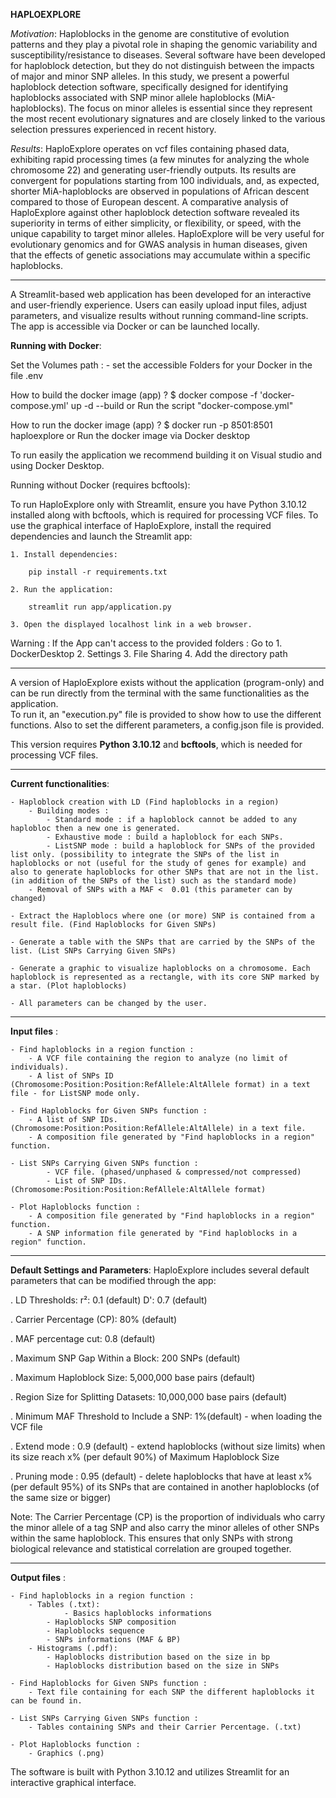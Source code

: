 **HAPLOEXPLORE**

*Motivation*: Haploblocks in the genome are constitutive of evolution patterns and they play a pivotal role in shaping the genomic variability and susceptibility/resistance to diseases. Several software have been developed for haploblock detection, but they do not distinguish between the impacts of major and minor SNP alleles. In this study, we present a powerful haploblock detection software, specifically designed for identifying haploblocks associated with SNP minor allele haploblocks (MiA-haploblocks). The focus on minor alleles is essential since they represent the most recent evolutionary signatures and are closely linked to the various selection pressures experienced in recent history. 

*Results*: HaploExplore operates on vcf files containing phased data, exhibiting rapid processing times (a few minutes for analyzing the whole chromosome 22) and generating user-friendly outputs. Its results are convergent for populations starting from 100 individuals, and, as expected, shorter MiA-haploblocks are observed in populations of African descent compared to those of European descent. A comparative analysis of HaploExplore against other haploblock detection software revealed its superiority in terms of either simplicity, or flexibility, or speed, with the unique capability to target minor alleles. HaploExplore will be very useful for evolutionary genomics and for GWAS analysis in human diseases, given that the effects of genetic associations may accumulate within a specific haploblocks.
__________________________________________________________________________________________________________________________________________________________________________________________________

A Streamlit-based web application has been developed for an interactive and user-friendly experience. Users can easily upload input files, adjust parameters, and visualize results without running command-line scripts. The app is accessible via Docker or can be launched locally.

**Running with Docker**: 

Set the Volumes path :
	- set the accessible Folders for your Docker in the file .env

How to build the docker image (app) ?
$ docker compose -f 'docker-compose.yml' up -d --build
	or
Run the script "docker-compose.yml"

How to run the docker image (app) ?
$ docker run -p 8501:8501 haploexplore
	or
Run the docker image via Docker desktop

To run easily the application we recommend building it on Visual studio and using Docker Desktop.


Running without Docker (requires bcftools): 

To run HaploExplore only with Streamlit, ensure you have Python 3.10.12 installed along with bcftools, which is required for processing VCF files. 
To use the graphical interface of HaploExplore, install the required dependencies and launch the Streamlit app:

	1. Install dependencies:

		pip install -r requirements.txt

	2. Run the application:

		streamlit run app/application.py

	3. Open the displayed localhost link in a web browser.


Warning : If the App can't access to the provided folders : Go to 1. DockerDesktop
								  2. Settings
								  3. File Sharing
								  4. Add the directory path
__________________________________________________________________________________________________________________________________________________________________________________________________

A version of HaploExplore exists without the application (program-only) and can be run directly from the terminal with the same functionalities as the application.  
To run it, an "execution.py" file is provided to show how to use the different functions. Also to set the different parameters, a config.json file is provided.

This version requires **Python 3.10.12** and **bcftools**, which is needed for processing VCF files.
__________________________________________________________________________________________________________________________________________________________________________________________________

**Current functionalities**:

	- Haploblock creation with LD (Find haploblocks in a region)
		- Building modes :
			- Standard mode : if a haploblock cannot be added to any haplobloc then a new one is generated.
			- Exhaustive mode : build a haploblock for each SNPs.
			- ListSNP mode : build a haploblock for SNPs of the provided list only. (possibility to integrate the SNPs of the list in haploblocks or not (useful for the study of genes for example) and also to generate haploblocks for other SNPs that are not in the list. (in addition of the SNPs of the list) such as the standard mode)
		- Removal of SNPs with a MAF <  0.01 (this parameter can by changed)

	- Extract the Haploblocs where one (or more) SNP is contained from a result file. (Find Haploblocks for Given SNPs)
	
	- Generate a table with the SNPs that are carried by the SNPs of the list. (List SNPs Carrying Given SNPs)

	- Generate a graphic to visualize haploblocks on a chromosome. Each haploblock is represented as a rectangle, with its core SNP marked by a star. (Plot haploblocks)

	- All parameters can be changed by the user.
__________________________________________________________________________________________________________________________________________________________________________________________________

**Input files** : 

	- Find haploblocks in a region function : 
		- A VCF file containing the region to analyze (no limit of individuals).
		- A list of SNPs ID (Chromosome:Position:Position:RefAllele:AltAllele format) in a text file - for ListSNP mode only.

	- Find Haploblocks for Given SNPs function :
		- A list of SNP IDs. (Chromosome:Position:Position:RefAllele:AltAllele) in a text file.
		- A composition file generated by "Find haploblocks in a region" function.

	- List SNPs Carrying Given SNPs function :
    		- VCF file. (phased/unphased & compressed/not compressed)
    		- List of SNP IDs. (Chromosome:Position:Position:RefAllele:AltAllele format)

	- Plot Haploblocks function :
		- A composition file generated by "Find haploblocks in a region" function.
		- A SNP information file generated by "Find haploblocks in a region" function.
__________________________________________________________________________________________________________________________________________________________________________________________________

**Default Settings and Parameters**:
HaploExplore includes several default parameters that can be modified through the app:

. LD Thresholds:
	r²: 0.1 (default)
	D': 0.7 (default)
	
. Carrier Percentage (CP): 80% (default)

. MAF percentage cut: 0.8 (default)

. Maximum SNP Gap Within a Block: 200 SNPs (default)

. Maximum Haploblock Size: 5,000,000 base pairs (default)

. Region Size for Splitting Datasets: 10,000,000 base pairs (default)

. Minimum MAF Threshold to Include a SNP: 1%(default) - when loading the VCF file

. Extend mode : 0.9 (default) - extend haploblocks (without size limits) when its size reach x% (per default 90%) of Maximum Haploblock Size

. Pruning mode : 0.95 (default) - delete haploblocks that have at least x% (per default 95%) of its SNPs that are contained in another haploblocks (of the same size or bigger)


Note: The Carrier Percentage (CP) is the proportion of individuals who carry the minor allele of a tag SNP and also carry the minor alleles of other SNPs within the same haploblock. This ensures that only SNPs with strong biological relevance and statistical correlation are grouped together.

__________________________________________________________________________________________________________________________________________________________________________________________________

**Output files** :

	- Find haploblocks in a region function : 
		- Tables (.txt):
    			- Basics haploblocks informations
			- Haploblocks SNP composition
			- Haploblocks sequence
			- SNPs informations (MAF & BP)
		- Histograms (.pdf):
			- Haploblocks distribution based on the size in bp
			- Haploblocks distribution based on the size in SNPs

	- Find Haploblocks for Given SNPs function :
		- Text file containing for each SNP the different haploblocks it can be found in.

	- List SNPs Carrying Given SNPs function :
		- Tables containing SNPs and their Carrier Percentage. (.txt)

	- Plot Haploblocks function :
		- Graphics (.png)


The software is built with Python 3.10.12 and utilizes Streamlit for an interactive graphical interface.
